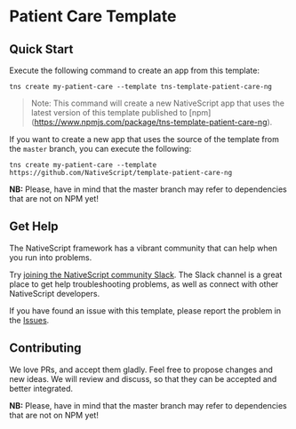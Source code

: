 # Patient Care Template

## Quick Start
Execute the following command to create an app from this template:

```
tns create my-patient-care --template tns-template-patient-care-ng
```

> Note: This command will create a new NativeScript app that uses the latest version of this template published to [npm] (https://www.npmjs.com/package/tns-template-patient-care-ng).

If you want to create a new app that uses the source of the template from the `master` branch, you can execute the following:

```
tns create my-patient-care --template https://github.com/NativeScript/template-patient-care-ng
```

**NB:** Please, have in mind that the master branch may refer to dependencies that are not on NPM yet!

## Get Help
The NativeScript framework has a vibrant community that can help when you run into problems.

Try [joining the NativeScript community Slack](http://developer.telerik.com/wp-login.php?action=slack-invitation). The Slack channel is a great place to get help troubleshooting problems, as well as connect with other NativeScript developers.

If you have found an issue with this template, please report the problem in the   [Issues](https://github.com/NativeScript/template-patient-care-ng/issues).

## Contributing

We love PRs, and accept them gladly. Feel free to propose changes and new ideas. We will review and discuss, so that they can be accepted and better integrated.

**NB:** Please, have in mind that the master branch may refer to dependencies that are not on NPM yet!
